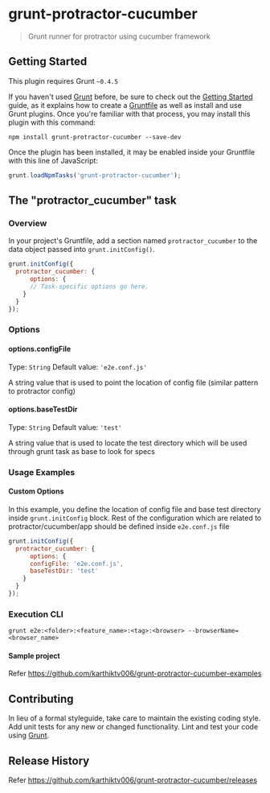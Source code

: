 # grunt-protractor-cucumber

> Grunt runner for protractor using cucumber framework

## Getting Started
This plugin requires Grunt `~0.4.5`

If you haven't used [Grunt](http://gruntjs.com/) before, be sure to check out the [Getting Started](http://gruntjs.com/getting-started) guide, as it explains how to create a [Gruntfile](http://gruntjs.com/sample-gruntfile) as well as install and use Grunt plugins. Once you're familiar with that process, you may install this plugin with this command:

```shell
npm install grunt-protractor-cucumber --save-dev
```

Once the plugin has been installed, it may be enabled inside your Gruntfile with this line of JavaScript:

```js
grunt.loadNpmTasks('grunt-protractor-cucumber');
```

## The "protractor_cucumber" task

### Overview
In your project's Gruntfile, add a section named `protractor_cucumber` to the data object passed into `grunt.initConfig()`.

```js
grunt.initConfig({
  protractor_cucumber: {
      options: {
      // Task-specific options go here.
    }
  }
});
```

### Options

#### options.configFile
Type: `String`
Default value: `'e2e.conf.js'`

A string value that is used to point the location of config file (similar pattern to protractor config)

#### options.baseTestDir
Type: `String`
Default value: `'test'`

A string value that is used to locate the test directory which will be used through grunt task as base to look for specs

### Usage Examples
#### Custom Options
In this example, you define the location of config file and base test directory inside `grunt.initConfig` block. Rest of the configuration which are related to protractor/cucumber/app should be defined inside `e2e.conf.js` file

```js
grunt.initConfig({
  protractor_cucumber: {
      options: {
      configFile: 'e2e.conf.js',
      baseTestDir: 'test'
    }
  }
});
```

### Execution CLI
`grunt e2e:<folder>:<feature_name>:<tag>:<browser> --browserName=<browser_name>`

#### Sample project
Refer https://github.com/karthiktv006/grunt-protractor-cucumber-examples

## Contributing
In lieu of a formal styleguide, take care to maintain the existing coding style. Add unit tests for any new or changed functionality. Lint and test your code using [Grunt](http://gruntjs.com/).

## Release History
Refer https://github.com/karthiktv006/grunt-protractor-cucumber/releases
